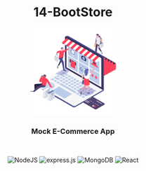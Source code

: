 <div align="center">
  
  # 14-BootStore
  
 <a href="https://celso-mywallet.netlify.app/" target="_blank">
    <img src="https://github.com/celso-patiri/14-BootStore/blob/main/frontend/public/logo.png" alt="Logo" width="200"/>
  </a>
  
  <h3 align="center">
    Mock E-Commerce App
  </h3>
    <br />
</div>


<div align="center">
 
  
  ![NodeJS](https://img.shields.io/badge/Node.js-43853D?style=for-the-badge&logo=node.js&logoColor=white)
![express.js](https://img.shields.io/badge/express.js-%23404d59.svg?style=for-the-badge&logo=express&logoColor=%2361DAFB)
  ![MongoDB](https://img.shields.io/badge/MongoDB-4EA94B?style=for-the-badge&logo=mongodb&logoColor=white)
  ![React](https://img.shields.io/badge/React-20232A?style=for-the-badge&logo=react&logoColor=61DAFB)
 
 </div>

